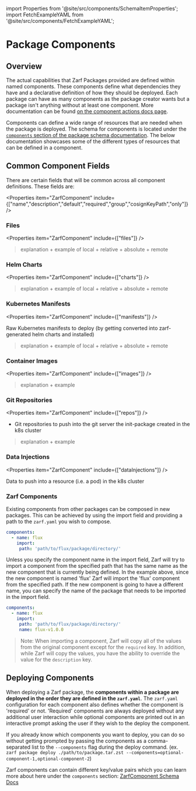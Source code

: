 import Properties from '@site/src/components/SchemaItemProperties';
import FetchExampleYAML from '@site/src/components/FetchExampleYAML';

# Package Components

## Overview

The actual capabilities that Zarf Packages provided are defined within named components. These components define what dependencies they have and a declarative definition of how they should be deployed. Each package can have as many components as the package creator wants but a package isn't anything without at least one component. More documentation can be found [on the component actions docs page](../5-component-actions.md).

Components can define a wide range of resources that are needed when the package is deployed. The schema for components is located under the [`components` section of the package schema documentation](../3-zarf-schema.md#components). The below documentation showcases some of the different types of resources that can be defined in a component.

## Common Component Fields

There are certain fields that will be common across all component definitions. These fields are:

<Properties item="ZarfComponent" include={["name","description","default","required","group","cosignKeyPath","only"]} />

### Files

<Properties item="ZarfComponent" include={["files"]} />

<FetchExampleYAML example="import-everything" component="file-imports" branch="oci-package-compose" />

> explanation + example of local + relative + absolute + remote

### Helm Charts

<Properties item="ZarfComponent" include={["charts"]} />

<FetchExampleYAML example="import-everything" component="import-helm" branch="oci-package-compose" />

> explanation + example of local + relative + absolute + remote

### Kubernetes Manifests

<Properties item="ZarfComponent" include={["manifests"]} />

Raw Kubernetes manifests to deploy (by getting converted into zarf-generated helm charts and installed)

> explanation + example of local + relative + absolute + remote

### Container Images

<Properties item="ZarfComponent" include={["images"]} />

> explanation + example

### Git Repositories

<Properties item="ZarfComponent" include={["repos"]} />

* Git repositories to push into the git server the init-package created in the k8s cluster

> explanation + example

### Data Injections

<Properties item="ZarfComponent" include={["dataInjections"]} />

Data to push into a resource (i.e. a pod) in the k8s cluster

<FetchExampleYAML example="data-injection" component="with-init-container" />

### Zarf Components

Existing components from other packages can be composed in new packages. This can be achieved by using the import field and providing a path to the `zarf.yaml` you wish to compose.

```yaml
components:
  - name: flux
    import:
     path: 'path/to/flux/package/directory/'
```

Unless you specify the component name in the import field, Zarf will try to import a component from the specified path that has the same name as the new component that is currently being defined. In the example above, since the new component is named 'flux' Zarf will import the 'flux' component from the specified path. If the new component is going to have a different name, you can specify the name of the package that needs to be imported in the import field.

```yaml
components:
  - name: flux
    import:
     path: 'path/to/flux/package/directory/'
     name: flux-v1.0.0
```

> Note: When importing a component, Zarf will copy all of the values from the original component except for the `required` key. In addition, while Zarf will copy the values, you have the ability to override the value for the `description` key.

## Deploying Components

When deploying a Zarf package, the **components within a package are deployed in the order they are defined in the `zarf.yaml`**. The `zarf.yaml` configuration for each component also defines whether the component is 'required' or not. 'Required' components are always deployed without any additional user interaction while optional components are printed out in an interactive prompt asking the user if they wish to the deploy the component.

If you already know which components you want to deploy, you can do so without getting prompted by passing the components as a comma-separated list to the `--components` flag during the deploy command. (ex. `zarf package deploy ./path/to/package.tar.zst --components=optional-component-1,optional-component-2`)

Zarf components can contain different key/value pairs which you can learn more about here under the `components` section: [ZarfComponent Schema Docs](./5-zarf-schema.md#components)
